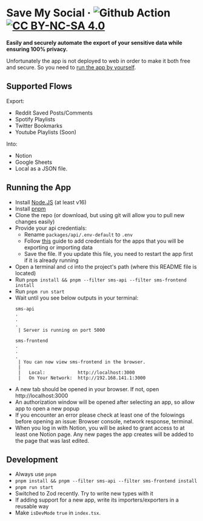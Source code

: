 # Save My Social &middot; ![Github Action](https://github.com/AlkTheOrg/save-my-social/actions/workflows/node.js.yml/badge.svg) [![CC BY-NC-SA 4.0][cc-by-nc-sa-shield]][cc-by-nc-sa]

**Easily and securely automate the export of your sensitive data while ensuring 100% privacy.**

Unfortunately the app is not deployed to web in order to make it both free and secure. So you need to [run the app by yourself](#running-the-app).

## Supported Flows
Export:
- Reddit Saved Posts/Comments
- Spotify Playlists
- Twitter Bookmarks
- Youtube Playlists (Soon)

Into:
- Notion
- Google Sheets
- Local as a JSON file.

## Running the App
- Install [Node.JS](https://nodejs.org/en/download/) (at least v16)
- Install [pnpm](https://pnpm.io/installation)
- Clone the repo (or download, but using git will allow you to pull new changes easily)
- Provide your api credentials:
    - Rename `packages/api/.env-default` to `.env`
    - Follow [this](RETRIEVING_CREDS.md) guide to add credentials for the apps that you will be exporting or importing data
    - Save the file. If you update this file, you need to restart the app first if it is already running
- Open a terminal and `cd` into the project's path (where this README file is located)
- Run `pnpm install && pnpm --filter sms-api --filter sms-frontend install`
- Run `pnpm run start`
- Wait until you see below outputs in your terminal:
    ```
    sms-api
    .
    .
    .
     | Server is running on port 5000

    sms-frontend
    .
    .
    .
     | You can now view sms-frontend in the browser.
     |
     |   Local:            http://localhost:3000
     |   On Your Network:  http://192.168.141.1:3000
    ```
- A new tab should be opened in your browser. If not, open http://localhost:3000
- An authorization window will be opened after selecting an app, so allow app to open a new popup
- If you encounter an error please check at least one of the folowings before opening an issue: Browser console, network response, terminal.
- When you log in with Notion, you will be asked to grant access to at least one Notion page. Any new pages the app creates will be added to the page that was last edited.

## Development
- Always use `pnpm`
- `pnpm install && pnpm --filter sms-api --filter sms-frontend install`
- `pnpm run start`
- Switched to Zod recently. Try to write new types with it
- If adding support for a new app, write its importers/exporters in a reusable way
- Make `isDevMode` `true` in `index.tsx`.

[cc-by-nc-sa]: http://creativecommons.org/licenses/by-nc-sa/4.0/
[cc-by-nc-sa-shield]: https://img.shields.io/badge/License-CC%20BY--NC--SA%204.0-lightgrey.svg
